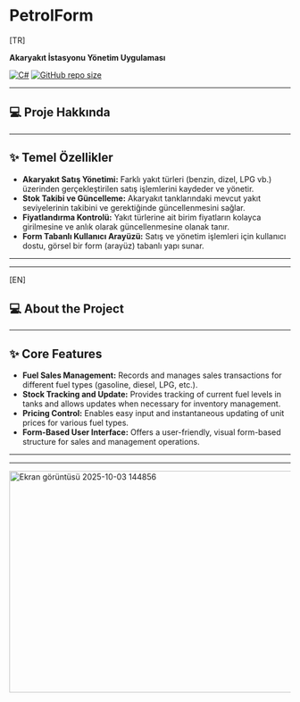 # PetrolForm

[TR]

**Akaryakıt İstasyonu Yönetim Uygulaması**

[![C#](https://img.shields.io/badge/Language-C%23-blue.svg)](https://docs.microsoft.com/en-us/dotnet/csharp/)
[![GitHub repo size](https://img.shields.io/github/repo-size/abdullahhaktan/PetrolForm)](https://github.com/abdullahhaktan/PetrolForm)

---

## 💻 Proje Hakkında

---

## ✨ Temel Özellikler

* **Akaryakıt Satış Yönetimi:** Farklı yakıt türleri (benzin, dizel, LPG vb.) üzerinden gerçekleştirilen satış işlemlerini kaydeder ve yönetir.
* **Stok Takibi ve Güncelleme:** Akaryakıt tanklarındaki mevcut yakıt seviyelerinin takibini ve gerektiğinde güncellenmesini sağlar.
* **Fiyatlandırma Kontrolü:** Yakıt türlerine ait birim fiyatların kolayca girilmesine ve anlık olarak güncellenmesine olanak tanır.
* **Form Tabanlı Kullanıcı Arayüzü:** Satış ve yönetim işlemleri için kullanıcı dostu, görsel bir form (arayüz) tabanlı yapı sunar.

---
---

[EN]

## 💻 About the Project

---

## ✨ Core Features

* **Fuel Sales Management:** Records and manages sales transactions for different fuel types (gasoline, diesel, LPG, etc.).
* **Stock Tracking and Update:** Provides tracking of current fuel levels in tanks and allows updates when necessary for inventory management.
* **Pricing Control:** Enables easy input and instantaneous updating of unit prices for various fuel types.
* **Form-Based User Interface:** Offers a user-friendly, visual form-based structure for sales and management operations.

---
---


<img width="924" height="397" alt="Ekran görüntüsü 2025-10-03 144856" src="https://github.com/user-attachments/assets/8e84c61a-08ee-4fc9-ae59-609a8c0fa533" />
